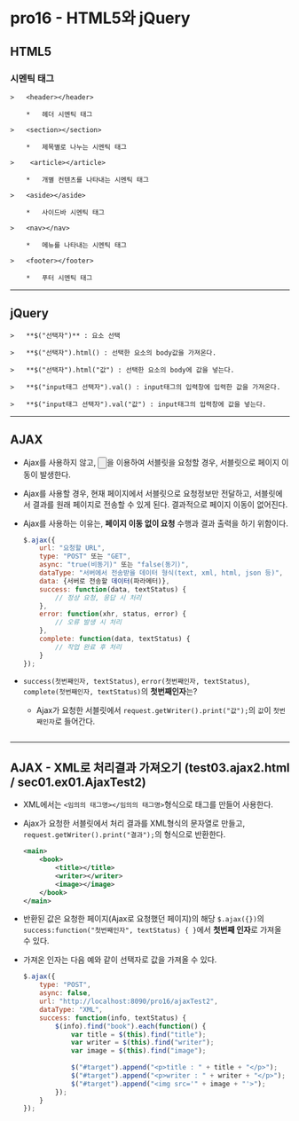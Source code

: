 #	pro16 - HTML5와 jQuery

##	HTML5

###	시멘틱 태그

	>	<header></header>
	
		*	헤더 시멘틱 태그

	>	<section></section>
	
		*	제목별로 나누는 시멘틱 태그
		
	>	 <article></article>
	
		*	개별 컨텐츠를 나타내는 시멘틱 태그
		
	>	<aside></aside>
	
		*	사이드바 시멘틱 태그
		
	>	<nav></nav>
	
		*	메뉴를 나타내는 시멘틱 태그
		
	>	<footer></footer>
	
		*	푸터 시멘틱 태그
		
---

##	jQuery

	>	**$("선택자")** : 요소 선택
	
	>	**$("선택자").html() : 선택한 요소의 body값을 가져온다.
	
	>	**$("선택자").html("값") : 선택한 요소의 body에 값을 넣는다.
	
	>	**$("input태그 선택자").val() : input태그의 입력창에 입력한 값을 가져온다.
	
	>	**$("input태그 선택자").val("값") : input태그의 입력창에 값을 넣는다.
	
---

##	AJAX
	
*	Ajax를 사용하지 않고, <input type="button">을 이용하여 서블릿을 요청할 경우, 서블릿으로 페이지 이동이 발생한다.
	
*	Ajax를 사용할 경우, 현재 페이지에서 서블릿으로 요청정보만 전달하고, 서블릿에서 결과를 원래 페이지로 전송할 수 있게 된다. 결과적으로 페이지 이동이 없어진다.
	
*	Ajax를 사용하는 이유는, **페이지 이동 없이 요청** 수행과 결과 출력을 하기 위함이다.

	```javascript
	$.ajax({
		url: "요청할 URL",
		type: "POST" 또는 "GET",
		async: "true(비동기)" 또는 "false(동기)",
		dataType: "서버에서 전송받을 데이터 형식(text, xml, html, json 등)",
		data: {서버로 전송할 데이터(파라메터)},
		success: function(data, textStatus) {
			// 정상 요청, 응답 시 처리
		},
		error: function(xhr, status, error) {
			// 오류 발생 시 처리
		},
		complete: function(data, textStatus) {
			// 작업 완료 후 처리
		}
	});
	
*	``success(첫번째인자, textStatus)``, ``error(첫번째인자, textStatus)``, ``complete(첫번째인자, textStatus)``의 **첫번째인자**는?

	*	Ajax가 요청한 서블릿에서 ``request.getWriter().print("값");``의 ``값``이 ``첫번째인자``로 들어간다.
	```
	
---

##	AJAX - XML로 처리결과 가져오기 (test03.ajax2.html / sec01.ex01.AjaxTest2)

*	XML에서는 ``<임의의 태그명></임의의 태그명>``형식으로 태그를 만들어 사용한다.

*	Ajax가 요청한 서블릿에서 처리 결과를 XML형식의 문자열로 만들고, ``request.getWriter().print("결과");``의 형식으로 반환한다.

	```xml
	<main>
		<book>
			<title></title>
			<writer></writer>
			<image></image>
		</book>
	</main>
	```

*	반환된 값은 요청한 페이지(Ajax로 요청했던 페이지)의 해당 ``$.ajax({})``의 ``success:function("첫번째인자", textStatus) { }``에서 **첫번째 인자**로 가져올 수 있다.

*	가져온 인자는 다음 예와 같이 선택자로 값을 가져올 수 있다.

	```javascript
	$.ajax({
		type: "POST",
		async: false,
		url: "http://localhost:8090/pro16/ajaxTest2",
		dataType: "XML",
		success: function(info, textStatus) {
			$(info).find("book").each(function() {
				var title = $(this).find("title");
				var writer = $(this).find("writer");
				var image = $(this).find("image");
				
				$("#target").append("<p>title : " + title + "</p>");
				$("#target").append("<p>writer : " + writer + "</p>");
				$("#target").append("<img src='" + image + "'>");
			});
		}
	});
	```
